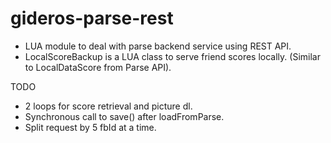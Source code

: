 # gideros-parse-rest
- LUA module to deal with parse backend service using REST API.
- LocalScoreBackup is a LUA class to serve friend scores locally. (Similar to LocalDataScore from Parse API).

TODO
- 2 loops for score retrieval and picture dl.
- Synchronous call to save() after loadFromParse.
- Split request by 5 fbId at a time.


